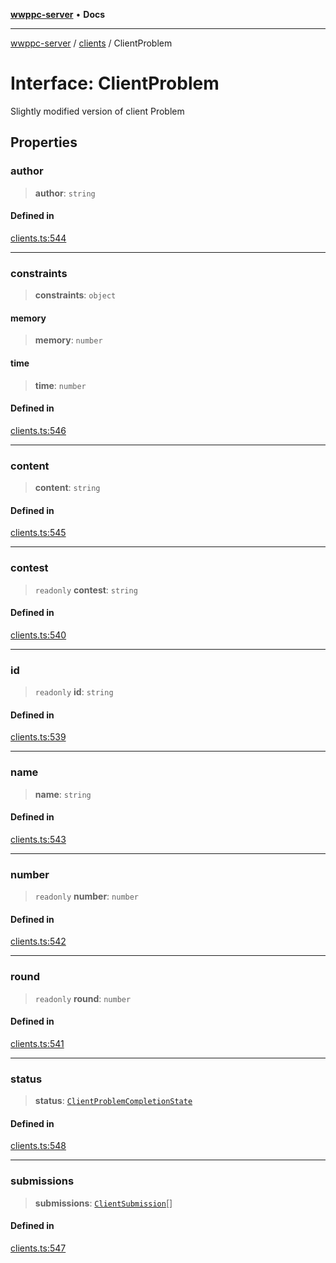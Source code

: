[**wwppc-server**](../../README.md) • **Docs**

***

[wwppc-server](../../modules.md) / [clients](../README.md) / ClientProblem

# Interface: ClientProblem

Slightly modified version of client Problem

## Properties

### author

> **author**: `string`

#### Defined in

[clients.ts:544](https://github.com/WWPPC/WWPPC-server/blob/96bcc74e00ec496e35202c4bddfc3a060fa4a556/src/clients.ts#L544)

***

### constraints

> **constraints**: `object`

#### memory

> **memory**: `number`

#### time

> **time**: `number`

#### Defined in

[clients.ts:546](https://github.com/WWPPC/WWPPC-server/blob/96bcc74e00ec496e35202c4bddfc3a060fa4a556/src/clients.ts#L546)

***

### content

> **content**: `string`

#### Defined in

[clients.ts:545](https://github.com/WWPPC/WWPPC-server/blob/96bcc74e00ec496e35202c4bddfc3a060fa4a556/src/clients.ts#L545)

***

### contest

> `readonly` **contest**: `string`

#### Defined in

[clients.ts:540](https://github.com/WWPPC/WWPPC-server/blob/96bcc74e00ec496e35202c4bddfc3a060fa4a556/src/clients.ts#L540)

***

### id

> `readonly` **id**: `string`

#### Defined in

[clients.ts:539](https://github.com/WWPPC/WWPPC-server/blob/96bcc74e00ec496e35202c4bddfc3a060fa4a556/src/clients.ts#L539)

***

### name

> **name**: `string`

#### Defined in

[clients.ts:543](https://github.com/WWPPC/WWPPC-server/blob/96bcc74e00ec496e35202c4bddfc3a060fa4a556/src/clients.ts#L543)

***

### number

> `readonly` **number**: `number`

#### Defined in

[clients.ts:542](https://github.com/WWPPC/WWPPC-server/blob/96bcc74e00ec496e35202c4bddfc3a060fa4a556/src/clients.ts#L542)

***

### round

> `readonly` **round**: `number`

#### Defined in

[clients.ts:541](https://github.com/WWPPC/WWPPC-server/blob/96bcc74e00ec496e35202c4bddfc3a060fa4a556/src/clients.ts#L541)

***

### status

> **status**: [`ClientProblemCompletionState`](../enumerations/ClientProblemCompletionState.md)

#### Defined in

[clients.ts:548](https://github.com/WWPPC/WWPPC-server/blob/96bcc74e00ec496e35202c4bddfc3a060fa4a556/src/clients.ts#L548)

***

### submissions

> **submissions**: [`ClientSubmission`](ClientSubmission.md)[]

#### Defined in

[clients.ts:547](https://github.com/WWPPC/WWPPC-server/blob/96bcc74e00ec496e35202c4bddfc3a060fa4a556/src/clients.ts#L547)
